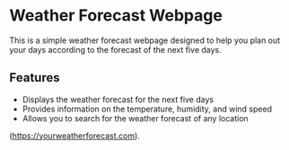 
# Weather Forecast Webpage

This is a simple weather forecast webpage designed to help you plan out your days according to the forecast of the next five days. 

## Features

- Displays the weather forecast for the next five days
- Provides information on the temperature, humidity, and wind speed
- Allows you to search for the weather forecast of any location

(https://yourweatherforecast.com).

